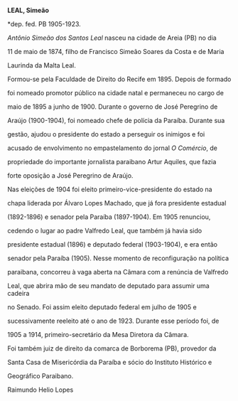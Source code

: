**LEAL, Simeão**



\*dep. fed. PB 1905-1923.



*Antônio Simeão dos Santos Leal* nasceu na cidade de Areia (PB) no dia

11 de maio de 1874, filho de Francisco Simeão Soares da Costa e de Maria

Laurinda da Malta Leal.



Formou-se pela Faculdade de Direito do Recife em 1895. Depois de formado

foi nomeado promotor público na cidade natal e permaneceu no cargo de

maio de 1895 a junho de 1900. Durante o governo de José Peregrino de

Araújo (1900-1904), foi nomeado chefe de polícia da Paraíba. Durante sua

gestão, ajudou o presidente do estado a perseguir os inimigos e foi

acusado de envolvimento no empastelamento do jornal *O Comércio*, de

propriedade do importante jornalista paraibano Artur Aquiles, que fazia

forte oposição a José Peregrino de Araújo.



Nas eleições de 1904 foi eleito primeiro-vice-presidente do estado na

chapa liderada por Álvaro Lopes Machado, que já fora presidente estadual

(1892-1896) e senador pela Paraíba (1897-1904). Em 1905 renunciou,

cedendo o lugar ao padre Valfredo Leal, que também já havia sido

presidente estadual (1896) e deputado federal (1903-1904), e era então

senador pela Paraíba (1905). Nesse momento de reconfiguração na política

paraibana, concorreu à vaga aberta na Câmara com a renúncia de Valfredo

Leal, que abrira mão de seu mandato de deputado para assumir uma cadeira

no Senado. Foi assim eleito deputado federal em julho de 1905 e

sucessivamente reeleito até o ano de 1923. Durante esse período foi, de

1905 a 1914, primeiro-secretário da Mesa Diretora da Câmara.



Foi também juiz de direito da comarca de Borborema (PB), provedor da

Santa Casa de Misericórdia da Paraíba e sócio do Instituto Histórico e

Geográfico Paraibano.



Raimundo Helio Lopes



